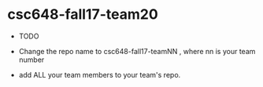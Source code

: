 # csc648-fall17-team20

- TODO

- Change the repo name to csc648-fall17-teamNN , where nn is your team number

- add ALL your team members to your team's repo.

